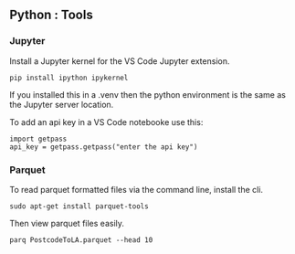 ## Python : Tools

### Jupyter
Install a Jupyter kernel for the VS Code Jupyter extension.
```
pip install ipython ipykernel
```
If you installed this in a .venv then the python environment is the same as the Jupyter server location.  

To add an api key in a VS Code notebooke use this: 
```
import getpass
api_key = getpass.getpass("enter the api key")
```


### Parquet
To read parquet formatted files via the command line, install the cli.
```
sudo apt-get install parquet-tools
```

Then view parquet files easily.
```
parq PostcodeToLA.parquet --head 10
```
